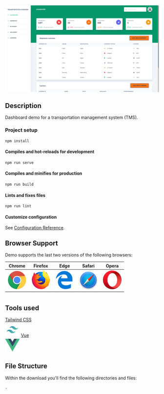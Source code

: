 
![TMS Presentation Image](./src/assets/img/dashboard_screenshot.png)

## Description

Dashboard demo for a transportation management system (TMS).

### Project setup

```
npm install
```

#### Compiles and hot-reloads for development

```
npm run serve
```

#### Compiles and minifies for production

```
npm run build
```

#### Lints and fixes files

```
npm run lint
```

#### Customize configuration

See [Configuration Reference](https://cli.vuejs.org/config/).

## Browser Support

Demo supports the last two versions of the following browsers:

| Chrome                                                                                                                             | Firefox                                                                                                                              | Edge                                                                                                                              | Safari                                                                                                                              | Opera                                                                                                                              |
|:----------------------------------------------------------------------------------------------------------------------------------:|:------------------------------------------------------------------------------------------------------------------------------------:|:---------------------------------------------------------------------------------------------------------------------------------:|:-----------------------------------------------------------------------------------------------------------------------------------:|:----------------------------------------------------------------------------------------------------------------------------------:|
| <img src="./src/assets/img/chrome-logo.png" width="64" height="64"> | <img src="./src/assets/img/firefox-logo.png" width="64" height="64"> | <img src="./src/assets/img/edge-logo.png" width="64" height="64"> | <img src="./src/assets/img/safari-logo.png" width="64" height="64"> | <img src="./src/assets/img/opera-logo.png" width="64" height="64"> |

#

## Tools used

[Tailwind CSS](https://tailwindcss.com/) <br/> <img src="./src/assets/img/tailwindCSS.png" width="48" height="48">
[Vue](https://vuejs.org/)
<br/> <img src="./src/assets/img/Vue.png" width="48" height="48">

## File Structure

Within the download you'll find the following directories and files:

```
.


```
